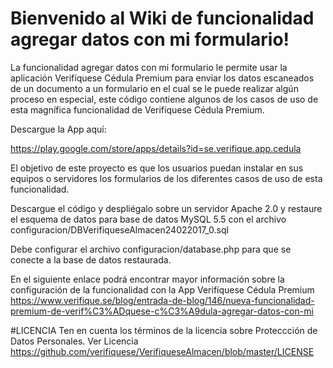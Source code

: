 # Bienvenido al Wiki de funcionalidad agregar datos con mi formulario!

La funcionalidad agregar datos con mi formulario le permite usar la aplicación 
Verifíquese Cédula Premium para enviar los datos escaneados de un documento a 
un formulario en el cual se le puede realizar algún proceso en especial, este 
código contiene algunos de los casos de uso de esta magnífica funcionalidad de 
Verifíquese Cédula Premium.

Descargue la App aquí: 

https://play.google.com/store/apps/details?id=se.verifique.app.cedula

El objetivo de este proyecto es que los usuarios puedan instalar en sus 
equipos o servidores los formularios de los diferentes casos de uso de 
esta funcionalidad.

Descargue el código y despliégalo sobre un servidor Apache 2.0 y 
restaure el esquema de datos para base de datos MySQL 5.5 con el archivo configuracion/DBVerifiqueseAlmacen24022017_0.sql

Debe configurar el archivo configuracion/database.php para que se conecte a la base de datos
restaurada. 

En el siguiente enlace podrá encontrar mayor información sobre la configuración de la funcionalidad con la App Verifíquese Cédula Premium
https://www.verifique.se/blog/entrada-de-blog/146/nueva-funcionalidad-premium-de-verif%C3%ADquese-c%C3%A9dula-agregar-datos-con-mi

#LICENCIA Ten en cuenta los términos de la licencia sobre Proteccción de Datos Personales. Ver Licencia https://github.com/verifiquese/VerifiqueseAlmacen/blob/master/LICENSE